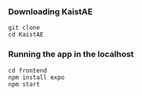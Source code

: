 ### Downloading KaistAE
```
git clone 
cd KaistAE
```
### Running the app in the localhost

```
cd frontend
npm install expo
npm start
```
